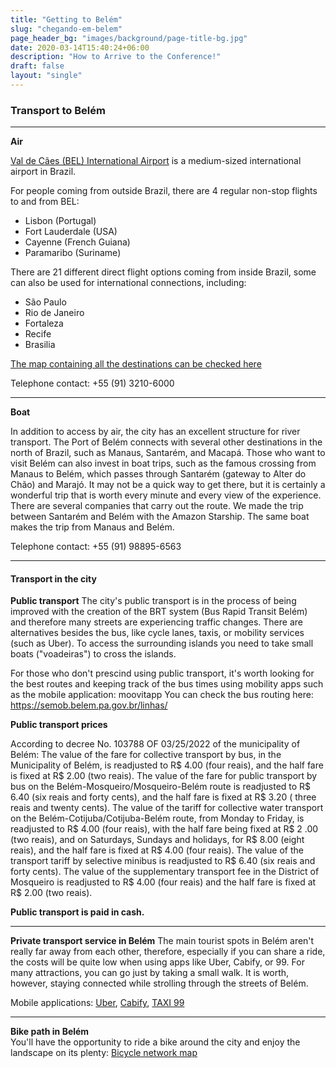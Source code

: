 ```yaml
---
title: "Getting to Belém"
slug: "chegando-em-belem"
page_header_bg: "images/background/page-title-bg.jpg"
date: 2020-03-14T15:40:24+06:00
description: "How to Arrive to the Conference!"
draft: false
layout: "single"
---
```


### Transport to Belém

---

**Air**

[Val de Cães (BEL) International Airport](https://en.wikipedia.org/wiki/Bel%C3%A9m/Val-de-Cans_International_Airport) is a medium-sized international airport in Brazil. 

For people coming from outside Brazil, there are 4 regular non-stop flights to and from BEL:

- Lisbon (Portugal)
- Fort Lauderdale (USA)
- Cayenne (French Guiana)
- Paramaribo (Suriname)

There are 21 different direct flight options coming from inside Brazil, some can also be used for international connections, including:

- São Paulo
- Rio de Janeiro
- Fortaleza
- Recife
- Brasilia

[The map containing all the destinations can be checked here](https://www.flightradar24.com/data/airports/bel/routes)

Telephone contact: +55 (91) 3210-6000

---

**Boat**

In addition to access by air, the city has an excellent structure for river transport. The Port of Belém connects with several other destinations in the north of Brazil, such as Manaus, Santarém, and Macapá.
Those who want to visit Belém can also invest in boat trips, such as the famous crossing from Manaus to Belém, which passes through Santarém (gateway to Alter do Chão) and Marajó. It may not be a quick way to get there, but it is certainly a wonderful trip that is worth every minute and every view of the experience. There are several companies that carry out the route. We made the trip between Santarém and Belém with the Amazon Starship. The same boat makes the trip from Manaus and Belém.

Telephone contact: +55 (91) 98895-6563

---

#### Transport in the city

**Public transport** 
The city's public transport is in the process of being improved with the creation of the BRT system (Bus Rapid Transit Belém) and therefore many streets are experiencing traffic changes.
There are alternatives besides the bus, like cycle lanes, taxis, or mobility services (such as Uber). To access the surrounding islands you need to take small boats ("voadeiras") to cross the islands.

For those who don't prescind using public transport, it's worth looking for the best routes and keeping track of the bus times using mobility apps such as the mobile application: moovitapp
You can check the bus routing here: <https://semob.belem.pa.gov.br/linhas/>

**Public transport prices** 

According to decree No. 103788 OF 03/25/2022 of the municipality of Belém: 
The value of the fare for collective transport by bus, in the Municipality of Belém, is readjusted to R$ 4.00 (four reais), and the half fare is fixed at R$ 2.00 (two reais).
The value of the fare for public transport by bus on the Belém-Mosqueiro/Mosqueiro-Belém route is readjusted to R$ 6.40 (six reais and forty cents), and the half fare is fixed at R$ 3.20 ( three reais and twenty cents).
The value of the tariff for collective water transport on the Belém-Cotijuba/Cotijuba-Belém route, from Monday to Friday, is readjusted to R$ 4.00 (four reais), with the half fare being fixed at R$ 2 .00 (two reais), and on Saturdays, Sundays and holidays, for R$ 8.00 (eight reais), and the half fare is fixed at R$ 4.00 (four reais).
The value of the transport tariff by selective minibus is readjusted to R$ 6.40 (six reais and forty cents).
The value of the supplementary transport fee in the District of Mosqueiro is readjusted to R$ 4.00 (four reais) and the half fare is fixed at R$ 2.00 (two reais).

**Public transport is paid in cash.**

---

**Private transport service in Belém** 
The main tourist spots in Belém aren't really far away from each other, therefore, especially if you can share a ride, the costs will be quite low when using apps like Uber, Cabify, or 99. For many attractions, you can go just by taking a small walk.
It is worth, however, staying connected while strolling through the streets of Belém.

Mobile applications: [Uber](https://www.uber.com/global/pt-br/cities/belem/), [Cabify](https://play.google.com/store/apps/details?id=com.cabify.rider), [TAXI 99](https://play.google.com/store/apps/details?id=com.taxis99)

---

**Bike path in Belém**  
You'll have the opportunity to ride a bike around the city and enjoy the landscape on its plenty: [Bicycle network map](https://semob.belem.pa.gov.br/wp-content/uploads/2021/03/Mapa_Rede_Cicloviaria_Realistico-2019.pdf)
